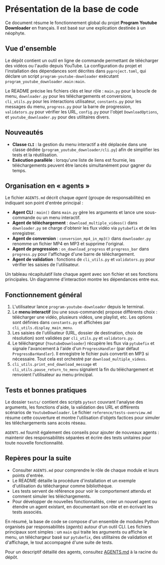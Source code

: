 # Présentation de la base de code

Ce document résume le fonctionnement global du projet **Program Youtube Downloader** en français. Il est basé sur une explication destinée à un néophyte.

## Vue d'ensemble

Le dépôt contient un outil en ligne de commande permettant de télécharger des vidéos ou l'audio depuis YouTube. La configuration du projet et l'installation des dépendances sont décrites dans `pyproject.toml`, qui déclare un script `program-youtube-downloader` exécutant `program_youtube_downloader.main:main`.

Le README précise les fichiers clés et leur rôle : `main.py` pour la boucle de menu, `downloader.py` pour les téléchargements et conversions, `cli_utils.py` pour les interactions utilisateur, `constants.py` pour les messages du menu, `progress.py` pour la barre de progression, `validators.py` pour vérifier les URL, `config.py` pour l'objet `DownloadOptions`, et `youtube_downloader.py` pour des utilitaires divers.

## Nouveautés

- **Classe `CLI`** : la gestion du menu interactif a été déplacée dans une classe dédiée (`program_youtube_downloader/cli.py`) afin de simplifier les tests et la réutilisation.
- **Exécution parallèle** : lorsqu'une liste de liens est fournie, les téléchargements peuvent être lancés simultanément pour gagner du temps.

## Organisation en « agents »

Le fichier `AGENTS.md` décrit chaque *agent* (groupe de responsabilités) en indiquant son point d'entrée principal :

- **Agent CLI** : `main()` dans `main.py` gère les arguments et lance une sous-commande ou un menu interactif.
- **Agent de téléchargement** : `download_multiple_videos()` dans `downloader.py` se charge d'obtenir les flux vidéo via `pytubefix` et de les enregistrer.
- **Agent de conversion** : `conversion_mp4_in_mp3()` dans `downloader.py` renomme un fichier MP4 en MP3 et supprime l'original.
- **Agent de progression** : `on_download_progress` et `progress_bar` dans `progress.py` pour l'affichage d'une barre de téléchargement.
- **Agent de validation** : fonctions de `cli_utils.py` et `validators.py` pour vérifier les saisies de l'utilisateur.

Un tableau récapitulatif liste chaque agent avec son fichier et ses fonctions principales. Un diagramme d'interaction montre les dépendances entre eux.

## Fonctionnement général

1. L'utilisateur lance `program-youtube-downloader` depuis le terminal.
2. Le **menu interactif** (ou une sous-commande) propose différents choix : télécharger une vidéo, plusieurs vidéos, une playlist, etc. Les options sont définies dans `constants.py` et affichées par `cli_utils.display_main_menu`.
3. Les saisies de l'utilisateur (URL, dossier de destination, choix de résolution) sont validées par `cli_utils.py` et `validators.py`.
4. Le téléchargeur (`YoutubeDownloader`) récupère les flux via `pytubefix` et signale l'avancement à l'aide d'un `ProgressHandler` (par défaut `ProgressBarHandler`). Il enregistre le fichier puis convertit en MP3 si nécessaire. Tout cela est orchestré par `download_multiple_videos`.
5. `cli_utils.print_end_download_message` et `cli_utils.pause_return_to_menu` signalent la fin du téléchargement et renvoient l'utilisateur au menu principal.

## Tests et bonnes pratiques

Le dossier `tests/` contient des scripts `pytest` couvrant l'analyse des arguments, les fonctions d'aide, la validation des URL et différents scénarios de `YoutubeDownloader`. Le fichier `reference/tests-overview.md` résume cette couverture et montre l'utilisation d'objets factices pour simuler les téléchargements sans accès réseau.

`AGENTS.md` fournit également des conseils pour ajouter de nouveaux agents : maintenir des responsabilités séparées et écrire des tests unitaires pour toute nouvelle fonctionnalité.

## Repères pour la suite

- Consulter `AGENTS.md` pour comprendre le rôle de chaque module et leurs points d'entrée.
- Le README détaille la procédure d'installation et un exemple d'utilisation du téléchargeur comme bibliothèque.
- Les tests servent de référence pour voir le comportement attendu et comment simuler les téléchargements.
- Pour développer de nouvelles fonctionnalités, créer un nouvel agent ou étendre un agent existant, en documentant son rôle et en écrivant les tests associés.

En résumé, la base de code se compose d'un ensemble de modules Python organisés par responsabilités (*agents*) autour d'un outil CLI. Les fichiers principaux sont simples : un `main` qui traite les arguments ou affiche le menu, un téléchargeur basé sur `pytubefix`, des utilitaires de validation et d'affichage, le tout accompagné d'une suite de tests.

Pour un descriptif détaillé des agents, consultez [AGENTS.md](../AGENTS.md) à la racine du dépôt.

